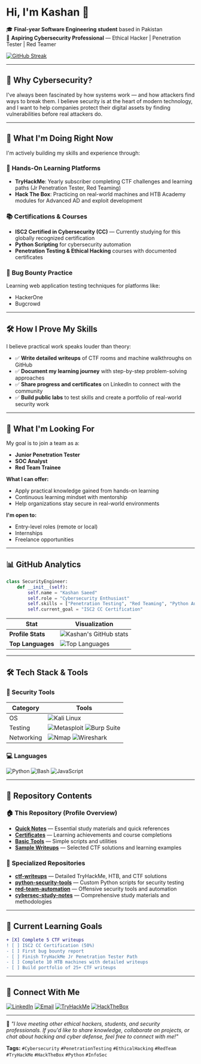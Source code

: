 # Hi, I'm Kashan 👋

🎓 **Final-year Software Engineering student** based in Pakistan  
🔐 **Aspiring Cybersecurity Professional** — Ethical Hacker | Penetration Tester | Red Teamer

[![GitHub Streak](https://streak-stats.demolab.com?user=kashan-miankhel14&theme=radical)](https://git.io/streak-stats)

---

## 🔐 Why Cybersecurity?

I've always been fascinated by how systems work — and how attackers find ways to break them. I believe security is at the heart of modern technology, and I want to help companies protect their digital assets by finding vulnerabilities before real attackers do.

---

## 🚀 What I'm Doing Right Now

I'm actively building my skills and experience through:

### 🎯 **Hands-On Learning Platforms**
- **TryHackMe**: Yearly subscriber completing CTF challenges and learning paths (Jr Penetration Tester, Red Teaming)
- **Hack The Box**: Practicing on real-world machines and HTB Academy modules for Advanced AD and exploit development

### 📚 **Certifications & Courses**
- **ISC2 Certified in Cybersecurity (CC)** — Currently studying for this globally recognized certification
- **Python Scripting** for cybersecurity automation
- **Penetration Testing & Ethical Hacking** courses with documented certificates

### 🐛 **Bug Bounty Practice**
Learning web application testing techniques for platforms like:
- HackerOne
- Bugcrowd

---

## 🛠️ How I Prove My Skills

I believe practical work speaks louder than theory:

- ✅ **Write detailed writeups** of CTF rooms and machine walkthroughs on GitHub
- ✅ **Document my learning journey** with step-by-step problem-solving approaches
- ✅ **Share progress and certificates** on LinkedIn to connect with the community
- ✅ **Build public labs** to test skills and create a portfolio of real-world security work

---

## 🎯 What I'm Looking For

My goal is to join a team as a:
- **Junior Penetration Tester**
- **SOC Analyst** 
- **Red Team Trainee**

**What I can offer:**
- Apply practical knowledge gained from hands-on learning
- Continuous learning mindset with mentorship
- Help organizations stay secure in real-world environments

**I'm open to:**
- Entry-level roles (remote or local)
- Internships
- Freelance opportunities

---

## 📊 GitHub Analytics

```python
class SecurityEngineer:
    def __init__(self):
        self.name = "Kashan Saeed"
        self.role = "Cybersecurity Enthusiast"
        self.skills = ["Penetration Testing", "Red Teaming", "Python Automation"]
        self.current_goal = "ISC2 CC Certification"
```

| Stat | Visualization |
|------|--------------|
| **Profile Stats** | ![Kashan's GitHub stats](https://github-readme-stats.vercel.app/api?username=kashan-miankhel14&show_icons=true&theme=radical&include_all_commits=true) |
| **Top Languages** | ![Top Languages](https://github-readme-stats.vercel.app/api/top-langs/?username=kashan-miankhel14&layout=compact&theme=radical) |

---

## 🛠️ Tech Stack & Tools

### 🔐 Security Tools
| Category       | Tools                                                                 |
|----------------|----------------------------------------------------------------------|
| OS             | ![Kali Linux](https://img.shields.io/badge/Kali_Linux-557C94?style=flat&logo=kali-linux&logoColor=white) |
| Testing        | ![Metasploit](https://img.shields.io/badge/Metasploit-2596CD?style=flat&logo=metasploit&logoColor=white) ![Burp Suite](https://img.shields.io/badge/Burp_Suite-FF6633?style=flat&logo=burp-suite&logoColor=white) |
| Networking     | ![Nmap](https://img.shields.io/badge/Nmap-0E83CD?style=flat&logo=nmap&logoColor=white) ![Wireshark](https://img.shields.io/badge/Wireshark-1679A7?style=flat&logo=wireshark&logoColor=white) |

### 💻 Languages
![Python](https://img.shields.io/badge/Python-3776AB?style=for-the-badge&logo=python&logoColor=white)
![Bash](https://img.shields.io/badge/Bash-4EAA25?style=for-the-badge&logo=gnu-bash&logoColor=white)
![JavaScript](https://img.shields.io/badge/JavaScript-F7DF1E?style=for-the-badge&logo=javascript&logoColor=black)

---

## 📁 Repository Contents

### 🏠 **This Repository (Profile Overview)**
- **[Quick Notes](./notes/)** — Essential study materials and quick references
- **[Certificates](./certificates/)** — Learning achievements and course completions
- **[Basic Tools](./tools/)** — Simple scripts and utilities
- **[Sample Writeups](./writeups/)** — Selected CTF solutions and learning examples

### 🚀 **Specialized Repositories**
- **[ctf-writeups](https://github.com/kashan-miankhel14/ctf-writeups)** — Detailed TryHackMe, HTB, and CTF solutions
- **[python-security-tools](https://github.com/kashan-miankhel14/python-security-tools)** — Custom Python scripts for security testing
- **[red-team-automation](https://github.com/kashan-miankhel14/red-team-automation)** — Offensive security tools and automation
- **[cybersec-study-notes](https://github.com/kashan-miankhel14/cybersec-study-notes)** — Comprehensive study materials and methodologies

---

## 🎯 Current Learning Goals

```diff
+ [X] Complete 5 CTF writeups
! [ ] ISC2 CC Certification (50%)
- [ ] First bug bounty report
- [ ] Finish TryHackMe Jr Penetration Tester Path
- [ ] Complete 10 HTB machines with detailed writeups
- [ ] Build portfolio of 25+ CTF writeups
```

---

## 🔗 Connect With Me

[![LinkedIn](https://img.shields.io/badge/LinkedIn-0077B5?style=for-the-badge&logo=linkedin&logoColor=white)](https://www.linkedin.com/in/kashan-saeed-58568335b/)
[![Email](https://img.shields.io/badge/Email-D14836?style=for-the-badge&logo=gmail&logoColor=white)](mailto:kashan.miankhel@gmail.com)
[![TryHackMe](https://img.shields.io/badge/TryHackMe-212C42?style=for-the-badge&logo=tryhackme&logoColor=white)](https://tryhackme.com/p/kashanmiankhel922)
[![HackTheBox](https://img.shields.io/badge/HackTheBox-111927?style=for-the-badge&logo=hackthebox&logoColor=9FEF00)](https://app.hackthebox.com/profile/kashansaeed14)

---

💬 *"I love meeting other ethical hackers, students, and security professionals. If you'd like to share knowledge, collaborate on projects, or chat about hacking and cyber defense, feel free to connect with me!"*

**Tags:** `#Cybersecurity` `#PenetrationTesting` `#EthicalHacking` `#RedTeam` `#TryHackMe` `#HackTheBox` `#Python` `#InfoSec`
